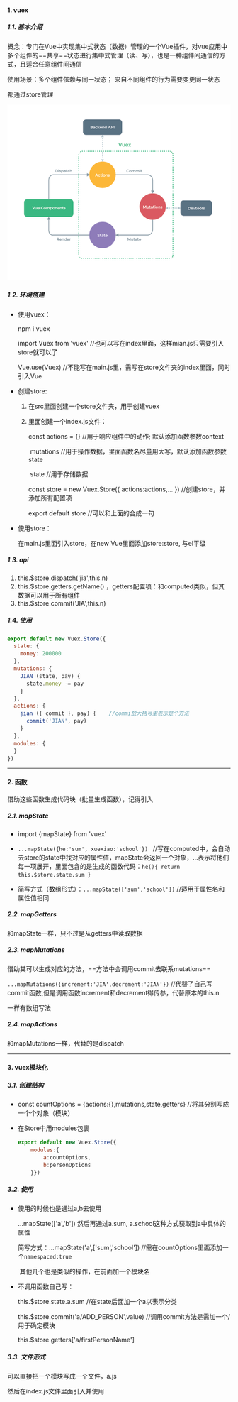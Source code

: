 #### 1. vuex

##### 1.1. 基本介绍

概念：专门在Vue中实现集中式状态（数据）管理的一个Vue插件，对vue应用中多个组件的==共享==状态进行集中式管理（读、写），也是一种组件间通信的方式，且适合任意组件间通信

使用场景：多个组件依赖与同一状态； 来自不同组件的行为需要变更同一状态

都通过store管理

![img](20190425151428535-165656260015615.png)

##### 1.2.  环境搭建

- 使用vuex：

  npm i vuex

  import Vuex from 'vuex'  //也可以写在index里面，这样mian.js只需要引入store就可以了

  Vue.use(Vuex) //不能写在main.js里，需写在store文件夹的index里面，同时引入Vue

- 创建store:

  1. 在src里面创建一个store文件夹，用于创建vuex

  2. 里面创建一个index.js文件：

       const actions = {} //用于响应组件中的动作;  默认添加函数参数context

     ​			mutations   //用于操作数据，里面函数名尽量用大写，默认添加函数参数state

     ​			state            //用于存储数据

       const store = new Vuex.Store({ actions:actions,... })  //创建store，并添加所有配置项

       export default store    //可以和上面的合成一句

- 使用store：

  在main.js里面引入store，在new Vue里面添加store:store,  与el平级

##### 1.3. api

1. this.$store.dispatch('jia',this.n)
2. this.$store.getters.getName() ，getters配置项：和computed类似，但其数据可以用于所有组件
3. this.$store.commit('JIA',this.n)

##### 1.4. 使用

```javascript
export default new Vuex.Store({
  state: {
    money: 200000
  },
  mutations: {
    JIAN (state, pay) {
      state.money -= pay
    }
  },
  actions: {
    jian ({ commit }, pay) {	//commi放大括号里表示是个方法
      commit('JIAN', pay)
    }
  },
  modules: {
  }
})
```



---

#### 2. 函数

借助这些函数生成代码块（批量生成函数），记得引入

##### 2.1. mapState

- import {mapState} from 'vuex'

- `...mapState({he:'sum', xuexiao:'school'}) ` //写在computed中，会自动去store的state中找对应的属性值，mapState会返回一个对象，...表示将他们每一项展开，里面包含的是生成的函数代码：`he(){ return this.$store.state.sum }`

- 简写方式（数组形式）：`...mapState(['sum','school'])`  //适用于属性名和属性值相同

##### 2.2. mapGetters

和mapState一样，只不过是从getters中读取数据

##### 2.3. mapMutations

借助其可以生成对应的方法，==方法中会调用commit去联系mutations==

`...mapMutations({increment:'JIA',decrement:'JIAN'})`  //代替了自己写commit函数,但是调用函数increment和decrement得传参，代替原本的this.n

一样有数组写法

##### 2.4. mapActions

和mapMutations一样，代替的是dispatch

---

#### 3. vuex模块化

##### 3.1. 创建结构

- const countOptions = {actions:{},mutations,state,getters} //将其分别写成一个个对象（模块）

- 在Store中用modules包裹

  ```javascript
  export default new Vuex.Store({
      modules:{
          a:countOptions,
          b:personOptions
      }})
  ```

##### 3.2. 使用

- 使用的时候也是通过a,b去使用

  ...mapState(['a','b'])    然后再通过a.sum, a.school这种方式获取到a中具体的属性

  简写方式：...mapState('a',['sum','school'])  //需在countOptions里面添加一个`namespaced:true`

  ​	其他几个也是类似的操作，在前面加一个模块名

- 不调用函数自己写：

  this.$store.state.a.sum    //在state后面加一个a以表示分类

  this.$store.commit('a/ADD_PERSON',value)  //调用commit方法是需加一个/用于确定模块

  this.$store.getters['a/firstPersonName']   

##### 3.3. 文件形式

可以直接把一个模块写成一个文件，a.js

然后在index.js文件里面引入并使用
